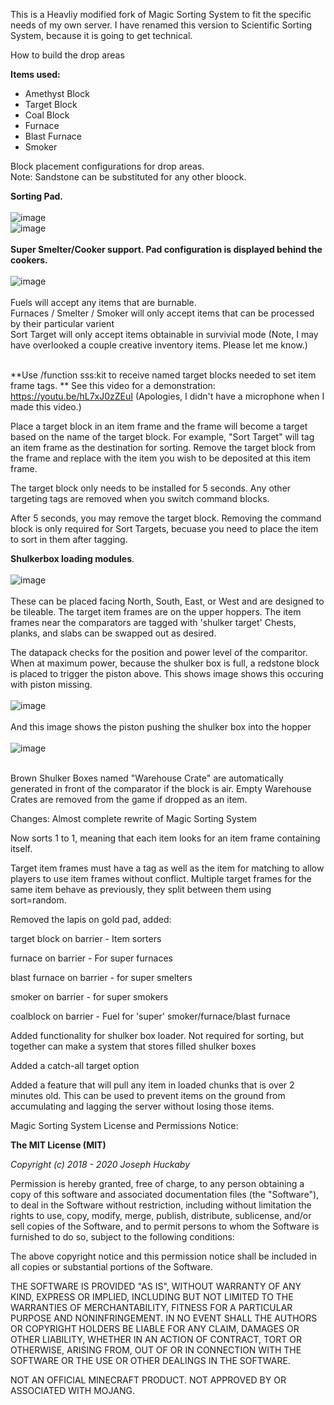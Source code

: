 This is a Heavliy modified fork of Magic Sorting System to fit the specific needs of my own server.  I have renamed this version to Scientific Sorting System, because it is going to get technical.

How to build the drop areas

**Items used:**
- Amethyst Block
- Target Block
- Coal Block
- Furnace
- Blast Furnace
- Smoker

Block placement configurations for drop areas.<br />
Note: Sandstone can be substituted for any other bloock.

**Sorting Pad.**<br /><br />
![image](https://user-images.githubusercontent.com/54421422/126387916-37d64f4b-f2a1-41fe-8c80-5d962327189f.png)<br />
![image](https://user-images.githubusercontent.com/54421422/126388878-1423ec14-d181-4301-9f35-140fb8d3130e.png)
<br /><br />
**Super Smelter/Cooker support. Pad configuration is displayed behind the cookers.**<br /><br />
![image](https://user-images.githubusercontent.com/54421422/126388259-f1a21d56-126b-4dec-85eb-bcbc22713eef.png)
<br /><br />
Fuels will accept any items that are burnable.<br />
Furnaces / Smelter / Smoker will only accept items that can be processed by their particular varient<br />
Sort Target will only accept items obtainable in survivial mode (Note, I may have overlooked a couple creative inventory items.  Please let me know.)<br /><br />

**Use /function sss:kit to receive named target blocks needed to set item frame tags.
**
See this video for a demonstration: https://youtu.be/hL7xJ0zZEuI  (Apologies, I didn't have a microphone when I made this video.)

Place a target block in an item frame and the frame will become a target based on the name of the target block.  For example, "Sort Target" will tag an item frame as the destination for sorting. Remove the target block from the frame and replace with the item you wish to be deposited at this item frame.

The target block only needs to be installed for 5 seconds. Any other targeting tags are removed when you switch command blocks.

After 5 seconds, you may remove the target block.  Removing the command block is only required for Sort Targets, becuase you need to place the item to sort in them after tagging.

**Shulkerbox loading modules**.<br /><br />
![image](https://user-images.githubusercontent.com/54421422/126388406-acfcabb2-2238-4206-8416-179c7c521196.png)<br /><br />
These can be placed facing North, South, East, or West and are designed to be tileable.
The target item frames are on the upper hoppers.
The item frames near the comparators are tagged with 'shulker target'
Chests, planks, and slabs can be swapped out as desired.

The datapack checks for the position and power level of the comparitor.  When at maximum power, because the shulker box is full, a redstone block is placed to trigger the piston above.  This shows image shows this occuring with piston missing.<br /><br />
![image](https://user-images.githubusercontent.com/54421422/126388603-11f1ce07-83a3-4dad-b7f7-8376524e638d.png)<br /><br />
And this image shows the piston pushing the shulker box into the hopper<br /><br />
  ![image](https://user-images.githubusercontent.com/54421422/126388811-ae7ab629-81ad-44d5-84ab-124f3a7b4c18.png)<br /><br />

Brown Shulker Boxes named "Warehouse Crate" are automatically generated in front of the comparator if the block is air.  Empty Warehouse Crates are removed from the game if dropped as an item.
  
 

Changes:
Almost complete rewrite of Magic Sorting System

Now sorts 1 to 1, meaning that each item looks for an item frame containing itself.


Target item frames must have a tag as well as the item for matching to allow players to use item frames without conflict.
Multiple target frames for the same item behave as previously, they split between them using sort=random.

Removed the lapis on gold pad, added:

  target block on barrier - Item sorters
  
  furnace on barrier - For super furnaces
  
  blast furnace on barrier - for super smelters
  
  smoker on barrier - for super smokers
  
  coalblock on barrier - Fuel for 'super' smoker/furnace/blast furnace
  
Added functionality for shulker box loader.  Not required for sorting, but together can
make a system that stores filled shulker boxes

Added a catch-all target option

Added a feature that will pull any item in loaded chunks that is over 2 minutes old.  This can be used to prevent items on the ground from accumulating and lagging the server without losing those items.

Magic Sorting System License and Permissions Notice:

**The MIT License (MIT)**

*Copyright (c) 2018 - 2020 Joseph Huckaby*

Permission is hereby granted, free of charge, to any person obtaining a copy of this software and associated documentation files (the "Software"), to deal in the Software without restriction, including without limitation the rights to use, copy, modify, merge, publish, distribute, sublicense, and/or sell copies of the Software, and to permit persons to whom the Software is furnished to do so, subject to the following conditions:

The above copyright notice and this permission notice shall be included in all copies or substantial portions of the Software.

THE SOFTWARE IS PROVIDED "AS IS", WITHOUT WARRANTY OF ANY KIND, EXPRESS OR IMPLIED, INCLUDING BUT NOT LIMITED TO THE WARRANTIES OF MERCHANTABILITY, FITNESS FOR A PARTICULAR PURPOSE AND NONINFRINGEMENT. IN NO EVENT SHALL THE AUTHORS OR COPYRIGHT HOLDERS BE LIABLE FOR ANY CLAIM, DAMAGES OR OTHER LIABILITY, WHETHER IN AN ACTION OF CONTRACT, TORT OR OTHERWISE, ARISING FROM, OUT OF OR IN CONNECTION WITH THE SOFTWARE OR THE USE OR OTHER DEALINGS IN THE SOFTWARE.

NOT AN OFFICIAL MINECRAFT PRODUCT. NOT APPROVED BY OR ASSOCIATED WITH MOJANG.
